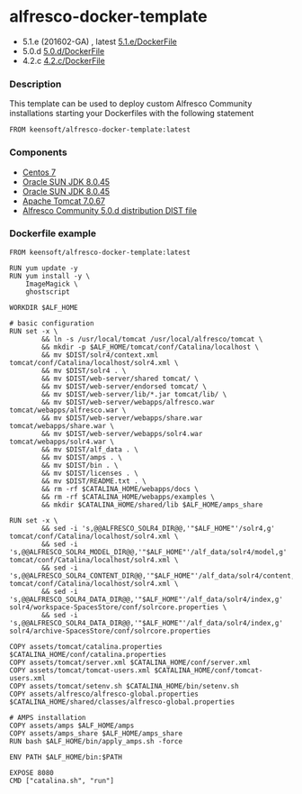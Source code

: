 # alfresco-docker-template

*  5.1.e (201602-GA) , latest [5.1.e/DockerFile](https://github.com/keensoft/alfresco-docker-template/blob/master/5.1.e/Dockerfile)
*  5.0.d [5.0.d/DockerFile](https://github.com/keensoft/alfresco-docker-template/blob/master/5.0.d/Dockerfile)
*  4.2.c [4.2.c/DockerFile](https://github.com/keensoft/alfresco-docker-template/blob/master/4.2.c/Dockerfile)

### Description

This template can be used to deploy custom Alfresco Community installations starting your Dockerfiles with
the following statement

	FROM keensoft/alfresco-docker-template:latest

### Components

*   [Centos 7](https://hub.docker.com/_/centos/)
*   [Oracle SUN JDK 8.0.45](http://www.oracle.com/technetwork/java/javaseproducts/downloads/index.html)
*   [Oracle SUN JDK 8.0.45](http://www.oracle.com/technetwork/java/javaseproducts/downloads/index.html)
*   [Apache Tomcat 7.0.67](https://www.apache.org/dist/tomcat/tomcat-7/v7.0.67/bin/apache-tomcat-7.0.67.tar.gz)
*   [Alfresco Community 5.0.d distribution DIST file](https://process.alfresco.com/ccdl/?file=release/community/5.0.d-build-00002/alfresco-community-5.0.d.zip)  

### Dockerfile example

	FROM keensoft/alfresco-docker-template:latest

	RUN yum update -y
	RUN yum install -y \
    	ImageMagick \
    	ghostscript

	WORKDIR $ALF_HOME

	# basic configuration
	RUN set -x \
        	&& ln -s /usr/local/tomcat /usr/local/alfresco/tomcat \
        	&& mkdir -p $ALF_HOME/tomcat/conf/Catalina/localhost \
        	&& mv $DIST/solr4/context.xml tomcat/conf/Catalina/localhost/solr4.xml \
        	&& mv $DIST/solr4 . \
        	&& mv $DIST/web-server/shared tomcat/ \
        	&& mv $DIST/web-server/endorsed tomcat/ \
        	&& mv $DIST/web-server/lib/*.jar tomcat/lib/ \
        	&& mv $DIST/web-server/webapps/alfresco.war tomcat/webapps/alfresco.war \
        	&& mv $DIST/web-server/webapps/share.war tomcat/webapps/share.war \
        	&& mv $DIST/web-server/webapps/solr4.war tomcat/webapps/solr4.war \
        	&& mv $DIST/alf_data . \
        	&& mv $DIST/amps . \
        	&& mv $DIST/bin . \
        	&& mv $DIST/licenses . \
        	&& mv $DIST/README.txt . \
        	&& rm -rf $CATALINA_HOME/webapps/docs \
        	&& rm -rf $CATALINA_HOME/webapps/examples \
        	&& mkdir $CATALINA_HOME/shared/lib $ALF_HOME/amps_share

	RUN set -x \
    		&& sed -i 's,@@ALFRESCO_SOLR4_DIR@@,'"$ALF_HOME"'/solr4,g' tomcat/conf/Catalina/localhost/solr4.xml \
    		&& sed -i 's,@@ALFRESCO_SOLR4_MODEL_DIR@@,'"$ALF_HOME"'/alf_data/solr4/model,g' tomcat/conf/Catalina/localhost/solr4.xml \
    		&& sed -i 's,@@ALFRESCO_SOLR4_CONTENT_DIR@@,'"$ALF_HOME"'/alf_data/solr4/content,g' tomcat/conf/Catalina/localhost/solr4.xml \
    		&& sed -i 's,@@ALFRESCO_SOLR4_DATA_DIR@@,'"$ALF_HOME"'/alf_data/solr4/index,g' solr4/workspace-SpacesStore/conf/solrcore.properties \
    		&& sed -i 's,@@ALFRESCO_SOLR4_DATA_DIR@@,'"$ALF_HOME"'/alf_data/solr4/index,g' solr4/archive-SpacesStore/conf/solrcore.properties 

	COPY assets/tomcat/catalina.properties $CATALINA_HOME/conf/catalina.properties
	COPY assets/tomcat/server.xml $CATALINA_HOME/conf/server.xml
	COPY assets/tomcat/tomcat-users.xml $CATALINA_HOME/conf/tomcat-users.xml
	COPY assets/tomcat/setenv.sh $CATALINA_HOME/bin/setenv.sh
	COPY assets/alfresco/alfresco-global.properties $CATALINA_HOME/shared/classes/alfresco-global.properties

	# AMPS installation
	COPY assets/amps $ALF_HOME/amps
	COPY assets/amps_share $ALF_HOME/amps_share
	RUN bash $ALF_HOME/bin/apply_amps.sh -force

	ENV PATH $ALF_HOME/bin:$PATH

	EXPOSE 8080
	CMD ["catalina.sh", "run"]

